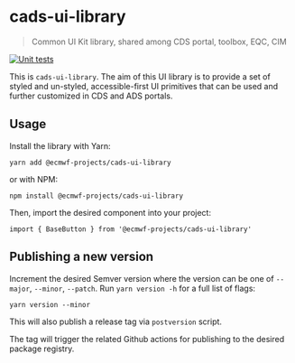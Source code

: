 # cads-ui-library
> Common UI Kit library, shared among CDS portal, toolbox, EQC, CIM

<p>
  <a href="https://github.com/ecmwf-projects/cads-ui-library/actions" target="_blank">
    <img alt="Unit tests" src="https://github.com/ecmwf-projects/cads-ui-library/workflows/Test/badge.svg" />
  </a>  
</p>

This is `cads-ui-library`. The aim of this UI library is to provide a set of styled and un-styled, accessible-first UI primitives that can be used and further customized in CDS and ADS portals.

## Usage

Install the library with Yarn:

```shell
yarn add @ecmwf-projects/cads-ui-library
```

or with NPM:

```shell
npm install @ecmwf-projects/cads-ui-library
```

Then, import the desired component into your project:

```shell
import { BaseButton } from '@ecmwf-projects/cads-ui-library'
```

## Publishing a new version

Increment the desired Semver version where the version can be one of `--major`, `--minor`, `--patch`. Run `yarn version -h` for a full list of flags:

```shell
yarn version --minor
```

This will also publish a release tag via `postversion` script.

The tag will trigger the related Github actions for publishing to the desired package registry.
